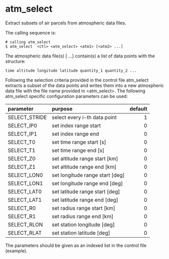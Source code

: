 # atm_select

Extract subsets of air parcels from atmospheric data files.

The calling sequence is:

```
# calling atm_select
$ atm_select  <ctl> <atm_select> <atm1> [<atm2> ...]
```
The atmospheric data file(s) <atm1> [<atm2> …] contain(s) a list of data points with the structure:

```
time altitude longitude latitude quantity_1 quantity_2 ...
```
Following the selection criteria provided in the control file <ctl> atm_select extracts a subset of the data points and writes them into a new atmospheric data file with the file name provided in <atm_select>. The following atm_select specific configuration parameters can be used:

| parameter | purpose  | default |
| :--- | :----------- | -----------:
| SELECT_STRIDE | select every i-th data point |  1 |
| SELECT_IP0    | set index range start  | 0 | 
| SELECT_IP1    | set index range end  | 0 |
| SELECT_T0 | set time range start [s] | 0 |
| SELECT_T1 | set time range end [s] | 0 |
| SELECT_Z0 | set altitude range start [km] | 0 |
| SELECT_Z1 | set altitude range end [km] | 0 |
| SELECT_LON0 | set longitude range start [deg] | 0 |
| SELECT_LON1 | set longitude range end [deg] | 0 |
| SELECT_LAT0 | set latitude range start [deg] | 0 |
| SELECT_LAT1 | set latitude range end [deg] | 0 |
| SELECT_R0 | set radius range start [km] | 0 |
| SELECT_R1 | set radius range end [km] | 0 |
| SELECT_RLON | set station longitude [deg] | 0 |
| SELECT_RLAT | set station latitude [deg] | 0 |

The parameters should be given as an indexed list in the control file (example).
